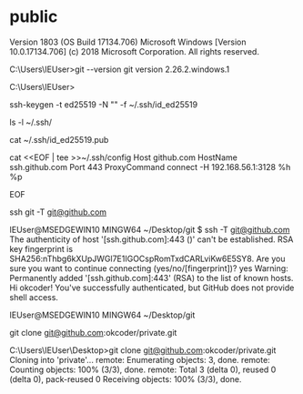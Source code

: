 # public

Version 1803 (OS Build 17134.706)
Microsoft Windows [Version 10.0.17134.706]
(c) 2018 Microsoft Corporation. All rights reserved.

C:\Users\IEUser>git --version
git version 2.26.2.windows.1

C:\Users\IEUser>


ssh-keygen  -t ed25519 -N "" -f ~/.ssh/id_ed25519


ls -l ~/.ssh/


cat ~/.ssh/id_ed25519.pub

cat <<EOF | tee >>~/.ssh/config
Host github.com
    HostName ssh.github.com
    Port 443
    ProxyCommand connect -H 192.168.56.1:3128 %h %p

EOF

ssh git -T git@github.com

IEUser@MSEDGEWIN10 MINGW64 ~/Desktop/git
$ ssh -T git@github.com
The authenticity of host '[ssh.github.com]:443 (<no hostip for proxy command>)' can't be established.
RSA key fingerprint is SHA256:nThbg6kXUpJWGl7E1IGOCspRomTxdCARLviKw6E5SY8.
Are you sure you want to continue connecting (yes/no/[fingerprint])? yes
Warning: Permanently added '[ssh.github.com]:443' (RSA) to the list of known hosts.
Hi okcoder! You've successfully authenticated, but GitHub does not provide shell access.

IEUser@MSEDGEWIN10 MINGW64 ~/Desktop/git


git clone git@github.com:okcoder/private.git

C:\Users\IEUser\Desktop>git clone git@github.com:okcoder/private.git
Cloning into 'private'...
remote: Enumerating objects: 3, done.
remote: Counting objects: 100% (3/3), done.
remote: Total 3 (delta 0), reused 0 (delta 0), pack-reused 0
Receiving objects: 100% (3/3), done.
